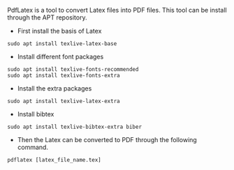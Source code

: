 PdfLatex is a tool to convert Latex files into PDF files. This tool can be install through the APT repository.

* First install the basis of Latex
```
sudo apt install texlive-latex-base
```

* Install different font packages
```
sudo apt install texlive-fonts-recommended
sudo apt install texlive-fonts-extra
```


* Install the extra packages
```
sudo apt install texlive-latex-extra
```

* Install bibtex
```
sudo apt install texlive-bibtex-extra biber
```

* Then the Latex can be converted to PDF through the following command.
```
pdflatex [latex_file_name.tex]
```

